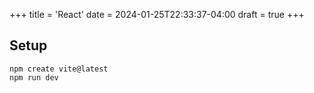 +++
title = 'React'
date = 2024-01-25T22:33:37-04:00
draft = true
+++


## Setup
```
npm create vite@latest
npm run dev
```
